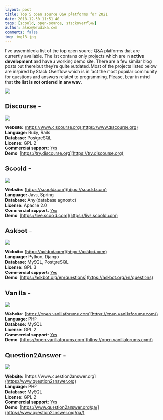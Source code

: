 ```yaml
---
layout: post
title: Top 5 open source Q&A platforms for 2021
date: 2018-12-30 11:51:40
tags: [scoold, open-source, stackoverflow]
author: alex@erudika.com
comments: false
img: img13.jpg
---
```


I've assembled a list of the top open source Q&A platforms that are currently available. The list contains
only projects which are in **active development** and have a working demo site. There are a few similar blog
posts out there but they're quite outdated. Most of the projects listed below are inspired by Stack Overflow
which is in fact the most popular community for questions and answers related to programming. Please, bear
in mind that **the list is not ordered in any way**.

<!-- more -->

![](../assets/img/blogpost_media11.png)

## Discourse - [<i class="fa fa-github-square"></i>](https://github.com/discourse/discourse)

![](../assets/img/discourse.png)

**Website:** [https://www.discourse.org](https://www.discourse.org)<br>
**Language:** Ruby, Rails <br>
**Database:** PostgreSQL<br>
**License:** GPL 2 <br>
**Commercial support:** [Yes](https://www.discourse.org)<br>
**Demo:** [https://try.discourse.org](https://try.discourse.org)<br>

## Scoold - [<i class="fa fa-github-square"></i>](https://github.com/erudika/scoold)

![](../assets/img/scoold3.png)

**Website:** [https://scoold.com](https://scoold.com)<br>
**Language:** Java, Spring<br>
**Database:** Any (database agnostic)<br>
**License:** Apache 2.0<br>
**Commercial support:** [Yes](https://erudika.com)<br>
**Demo:** [https://live.scoold.com](https://live.scoold.com)<br>

## Askbot - [<i class="fa fa-github-square"></i>](https://github.com/ASKBOT/askbot-devel)

![](../assets/img/askbot.png)

**Website:** [https://askbot.com](https://askbot.com)<br>
**Language:** Python, Django <br>
**Database:** MySQL, PostgreSQL<br>
**License:** GPL 3<br>
**Commercial support:** [Yes](https://askbot.com/hire-us/)<br>
**Demo:** [https://askbot.org/en/questions](https://askbot.org/en/questions)<br>

## Vanilla - [<i class="fa fa-github-square"></i>](https://github.com/vanilla/vanilla)

![](../assets/img/vanilla.png)

**Website:** [https://open.vanillaforums.com](https://open.vanillaforums.com/)<br>
**Language:** PHP <br>
**Database:** MySQL <br>
**License:** GPL 2 <br>
**Commercial support:** [Yes](https://vanillaforums.com/en/)<br>
**Demo:** [https://open.vanillaforums.com](https://open.vanillaforums.com/)<br>

## Question2Answer - [<i class="fa fa-github-square"></i>](https://github.com/q2a/question2answer)

![](../assets/img/q2a.png)

**Website:** [https://www.question2answer.org](https://www.question2answer.org)<br>
**Language:** PHP <br>
**Database:** MySQL<br>
**License:** GPL 2<br>
**Commercial support:** [Yes](https://docs.question2answer.org/services/)<br>
**Demo:** [https://www.question2answer.org/qa/](https://www.question2answer.org/qa/)<br>
